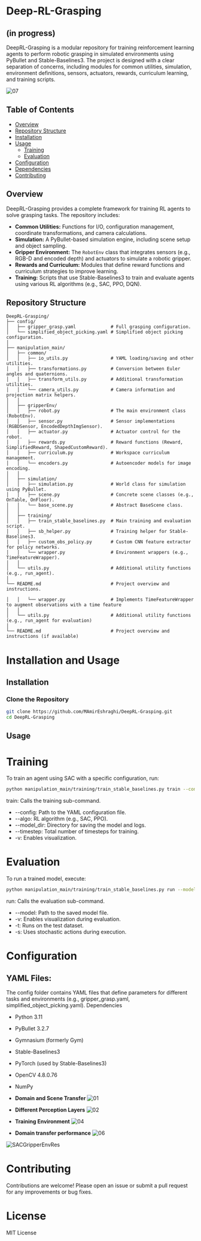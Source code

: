 
# Deep-RL-Grasping 
## (in progress)

DeepRL-Grasping is a modular repository for training reinforcement learning agents to perform robotic grasping in simulated environments using PyBullet and Stable-Baselines3. The project is designed with a clear separation of concerns, including modules for common utilities, simulation, environment definitions, sensors, actuators, rewards, curriculum learning, and training scripts.

![07](https://github.com/user-attachments/assets/dc315482-a9cf-487c-a1db-2b4566d74de3)

## Table of Contents

- [Overview](#overview)
- [Repository Structure](#repository-structure)
- [Installation](#installation)
- [Usage](#usage)
  - [Training](#training)
  - [Evaluation](#evaluation)
- [Configuration](#configuration)
- [Dependencies](#dependencies)
- [Contributing](#contributing)

## Overview

DeepRL-Grasping provides a complete framework for training RL agents to solve grasping tasks. The repository includes:

- **Common Utilities:** Functions for I/O, configuration management, coordinate transformations, and camera calculations.
- **Simulation:** A PyBullet-based simulation engine, including scene setup and object sampling.
- **Gripper Environment:** The `RobotEnv` class that integrates sensors (e.g., RGB-D and encoded depth) and actuators to simulate a robotic gripper.
- **Rewards and Curriculum:** Modules that define reward functions and curriculum strategies to improve learning.
- **Training:** Scripts that use Stable-Baselines3 to train and evaluate agents using various RL algorithms (e.g., SAC, PPO, DQN).

## Repository Structure

```plaintext
DeepRL-Grasping/
├── config/
│   ├── gripper_grasp.yaml             # Full grasping configuration.
│   └── simplified_object_picking.yaml # Simplified object picking configuration.
│
├── manipulation_main/
│   ├── common/  
│   │   ├── io_utils.py                # YAML loading/saving and other utilities.
│   │   ├── transformations.py         # Conversion between Euler angles and quaternions.
│   │   ├── transform_utils.py         # Additional transformation utilities.
│   │   └── camera_utils.py            # Camera information and projection matrix helpers.
│   │  
│   ├── gripperEnv/
│   │   ├── robot.py                   # The main environment class (RobotEnv).
│   │   ├── sensor.py                  # Sensor implementations (RGBDSensor, EncodedDepthImgSensor).
│   │   ├── actuator.py                # Actuator control for the robot.
│   │   ├── rewards.py                 # Reward functions (Reward, SimplifiedReward, ShapedCustomReward).
│   │   ├── curriculum.py              # Workspace curriculum management.
│   │   └── encoders.py                # Autoencoder models for image encoding.
│   │  
│   ├── simulation/
│   │   ├── simulation.py              # World class for simulation using PyBullet.
│   │   ├── scene.py                   # Concrete scene classes (e.g., OnTable, OnFloor).
│   │   └── base_scene.py              # Abstract BaseScene class.
│   │  
│   ├── training/
│   │   ├── train_stable_baselines.py  # Main training and evaluation script.
│   │   ├── sb_helper.py               # Training helper for Stable-Baselines3.
│   │   ├── custom_obs_policy.py       # Custom CNN feature extractor for policy networks.
│   │   └── wrapper.py                 # Environment wrappers (e.g., TimeFeatureWrapper).
│   │  
│   └── utils.py                       # Additional utility functions (e.g., run_agent).
│
└── README.md                          # Project overview and instructions.

│   │   └── wrapper.py                 # Implements TimeFeatureWrapper to augment observations with a time feature  
│   │  
│   └── utils.py                       # Additional utility functions (e.g., run_agent for evaluation)  
│  
└── README.md                          # Project overview and instructions (if available)

```

# Installation and Usage

## Installation

### Clone the Repository
```bash
git clone https://github.com/MAmirEshraghi/DeepRL-Grasping.git
cd DeepRL-Grasping
```


## Usage
# Training
To train an agent using SAC with a specific configuration, run:

```bash
python manipulation_main/training/train_stable_baselines.py train --config config/simplified_object_picking.yaml --algo SAC --model_dir trained_models/SAC_full --timestep 10000 -v
```

train: Calls the training sub-command.
* --config: Path to the YAML configuration file.
* --algo: RL algorithm (e.g., SAC, PPO).
* --model_dir: Directory for saving the model and logs.
* --timestep: Total number of timesteps for training.
* -v: Enables visualization.

# Evaluation
To run a trained model, execute:

```bash
python manipulation_main/training/train_stable_baselines.py run --model trained_models/SAC_full/best_model/best_model.zip -v -t -s
```

run: Calls the evaluation sub-command.
* --model: Path to the saved model file.
* -v: Enables visualization during evaluation.
* -t: Runs on the test dataset.
* -s: Uses stochastic actions during execution.

# Configuration
## YAML Files:
The config folder contains YAML files that define parameters for different tasks and environments (e.g., gripper_grasp.yaml, simplified_object_picking.yaml).
Dependencies
* Python 3.11
* PyBullet 3.2.7
* Gymnasium (formerly Gym)
* Stable-Baselines3
* PyTorch (used by Stable-Baselines3)
* OpenCV 4.8.0.76
* NumPy 

* **Domain and Scene Transfer**
![01](https://github.com/user-attachments/assets/0c935520-b7d5-467d-b41e-5c4039e7104d)


* **Different Perception Layers**
![02](https://github.com/user-attachments/assets/cbe1afa3-d453-4132-b3c4-68d89448705b)


* **Training Environment**
![04](https://github.com/user-attachments/assets/c99e80d1-86e5-4f06-9095-b644a348e51c)

  
* **Domain transfer performance**
![06](https://github.com/user-attachments/assets/2d6c959c-0e68-477c-8d37-2837963dec1e)

![SACGripperEnvRes](https://github.com/user-attachments/assets/b98521ac-7653-4894-abac-a447b3ee057b)


# Contributing
Contributions are welcome! Please open an issue or submit a pull request for any improvements or bug fixes.

# License
MIT License
